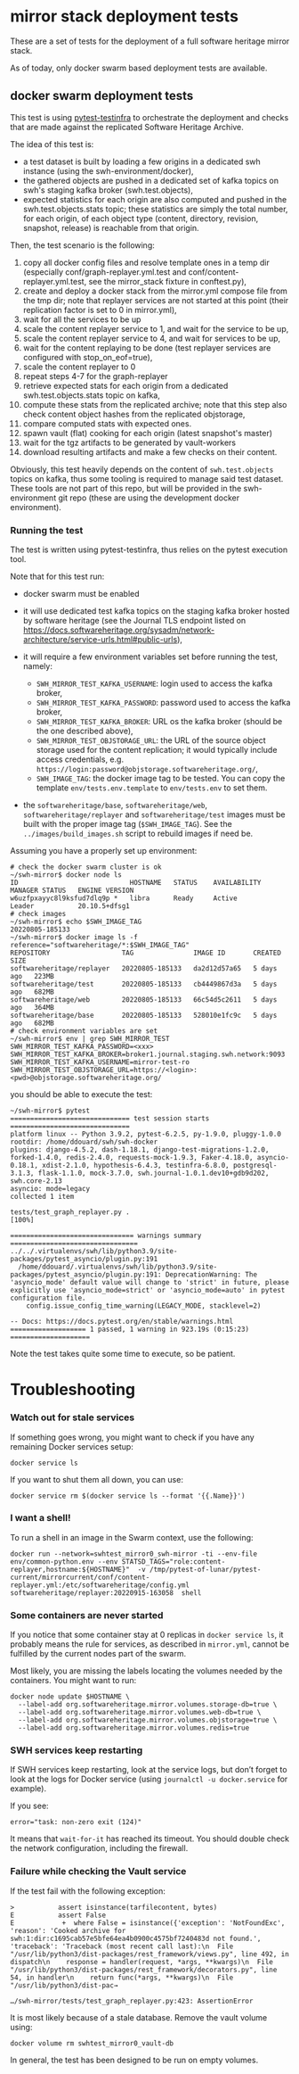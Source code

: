 # mirror stack deployment tests

These are a set of tests for the deployment of a full software heritage mirror
stack.

As of today, only docker swarm based deployment tests are available.

## docker swarm deployment tests

This test is using
[pytest-testinfra](https://github.com/pytest-dev/pytest-testinfra) to
orchestrate the deployment and checks that are made against the replicated
Software Heritage Archive.

The idea of this test is:
- a test dataset is built by loading a few origins in a dedicated swh instance
  (using the swh-environment/docker),
- the gathered objects are pushed in a dedicated set of kafka
  topics on swh's staging kafka broker (swh.test.objects),
- expected statistics for each origin are also computed and pushed in the
  swh.test.objects.stats topic; these statistics are simply the total number,
  for each origin, of each object type (content, directory, revision, snapshot,
  release) is reachable from that origin.

Then, the test scenario is the following:

1. copy all docker config files and resolve template ones in a temp dir
   (especially conf/graph-replayer.yml.test and conf/content-replayer.yml.test,
   see the mirror_stack fixture in conftest.py),
2. create and deploy a docker stack from the mirror.yml compose file from the
   tmp dir; note that replayer services are not started at this point (their
   replication factor is set to 0 in mirror.yml),
3. wait for all the services to be up
4. scale the content replayer service to 1, and wait for the service to be up,
5. scale the content replayer service to 4, and wait for services to be up,
6. wait for the content replaying to be done (test replayer services are
   configured with stop_on_eof=true),
7. scale the content replayer to 0
8. repeat steps 4-7 for the graph-replayer
9. retrieve expected stats for each origin from a dedicated
   swh.test.objects.stats topic on kafka,
10. compute these stats from the replicated archive; note that this step also
    check content object hashes from the replicated objstorage,
11. compare computed stats with expected ones.
12. spawn vault (flat) cooking for each origin (latest snapshot's master)
13. wait for the tgz artifacts to be generated by vault-workers
14. download resulting artifacts and make a few checks on their content.

Obviously, this test heavily depends on the content of ``swh.test.objects``
topics on kafka, thus some tooling is required to manage said test dataset.
These tools are not part of this repo, but will be provided in the
swh-environment git repo (these are using the development docker environment).

### Running the test

The test is written using pytest-testinfra, thus relies on the pytest execution
tool.

Note that for this test run:

- docker swarm must be enabled

- it will use dedicated test kafka topics on the staging kafka broker hosted by
  software heritage (see the Journal TLS endpoint listed on
  https://docs.softwareheritage.org/sysadm/network-architecture/service-urls.html#public-urls),

- it will require a few environment variables set before running the test,
  namely:
  - `SWH_MIRROR_TEST_KAFKA_USERNAME`: login used to access the kafka
    broker,
  - `SWH_MIRROR_TEST_KAFKA_PASSWORD`: password used to access the kafka
    broker,
  - `SWH_MIRROR_TEST_KAFKA_BROKER`: URL os the kafka broker (should be the
    one described above),
  - `SWH_MIRROR_TEST_OBJSTORAGE_URL`: the URL of the source object storage used
    for the content replication; it would typically include access credentials,
    e.g. `https://login:password@objstorage.softwareheritage.org/`,
  - `SWH_IMAGE_TAG`: the docker image tag to be tested.
  You can copy the template `env/tests.env.template` to `env/tests.env` to set them.

- the `softwareheritage/base`, `softwareheritage/web`,
  `softwareheritage/replayer` and `softwareheritage/test` images must be built
  with the proper image tag (`$SWH_IMAGE_TAG`). See the
  `../images/build_images.sh` script to rebuild images if need be.


Assuming you have a properly set up environment:

```
# check the docker swarm cluster is ok
~/swh-mirror$ docker node ls
ID                            HOSTNAME   STATUS    AVAILABILITY   MANAGER STATUS   ENGINE VERSION
w6uzfpxayyc8l9ksfud7dlq9p *   libra      Ready     Active         Leader           20.10.5+dfsg1
# check images
~/swh-mirror$ echo $SWH_IMAGE_TAG
20220805-185133
~/swh-mirror$ docker image ls -f reference="softwareheritage/*:$SWH_IMAGE_TAG"
REPOSITORY                  TAG               IMAGE ID       CREATED      SIZE
softwareheritage/replayer   20220805-185133   da2d12d57a65   5 days ago   223MB
softwareheritage/test       20220805-185133   cb4449867d3a   5 days ago   682MB
softwareheritage/web        20220805-185133   66c54d5c2611   5 days ago   364MB
softwareheritage/base       20220805-185133   528010e1fc9c   5 days ago   682MB
# check environment variables are set
~/swh-mirror$ env | grep SWH_MIRROR_TEST
SWH_MIRROR_TEST_KAFKA_PASSWORD=<xxx>
SWH_MIRROR_TEST_KAFKA_BROKER=broker1.journal.staging.swh.network:9093
SWH_MIRROR_TEST_KAFKA_USERNAME=mirror-test-ro
SWH_MIRROR_TEST_OBJSTORAGE_URL=https://<login>:<pwd>@objstorage.softwareheritage.org/
```

you should be able to execute the test:

```
~/swh-mirror$ pytest
============================== test session starts ==============================
platform linux -- Python 3.9.2, pytest-6.2.5, py-1.9.0, pluggy-1.0.0
rootdir: /home/ddouard/swh/swh-docker
plugins: django-4.5.2, dash-1.18.1, django-test-migrations-1.2.0, forked-1.4.0, redis-2.4.0, requests-mock-1.9.3, Faker-4.18.0, asyncio-0.18.1, xdist-2.1.0, hypothesis-6.4.3, testinfra-6.8.0, postgresql-3.1.3, flask-1.1.0, mock-3.7.0, swh.journal-1.0.1.dev10+gdb9d202, swh.core-2.13
asyncio: mode=legacy
collected 1 item

tests/test_graph_replayer.py .                                            [100%]

=============================== warnings summary ================================
../../.virtualenvs/swh/lib/python3.9/site-packages/pytest_asyncio/plugin.py:191
  /home/ddouard/.virtualenvs/swh/lib/python3.9/site-packages/pytest_asyncio/plugin.py:191: DeprecationWarning: The 'asyncio_mode' default value will change to 'strict' in future, please explicitly use 'asyncio_mode=strict' or 'asyncio_mode=auto' in pytest configuration file.
    config.issue_config_time_warning(LEGACY_MODE, stacklevel=2)

-- Docs: https://docs.pytest.org/en/stable/warnings.html
=================== 1 passed, 1 warning in 923.19s (0:15:23) ====================
```

Note the test takes quite some time to execute, so be patient.


Troubleshooting
===============

### Watch out for stale services

If something goes wrong, you might want to check if you have any remaining Docker services setup:

    docker service ls

If you want to shut them all down, you can use:

    docker service rm $(docker service ls --format '{{.Name}}')

### I want a shell!

To run a shell in an image in the Swarm context, use the following:

    docker run --network=swhtest_mirror0_swh-mirror -ti --env-file env/common-python.env --env STATSD_TAGS="role:content-replayer,hostname:${HOSTNAME}"  -v /tmp/pytest-of-lunar/pytest-current/mirrorcurrent/conf/content-replayer.yml:/etc/softwareheritage/config.yml  softwareheritage/replayer:20220915-163058  shell

### Some containers are never started

If you notice that some container stay at 0 replicas in `docker service ls`, it probably means the rule for services, as described in `mirror.yml`, cannot be fulfilled by the current nodes part of the swarm.

Most likely, you are missing the labels locating the volumes needed by the containers. You might want to run:

    docker node update $HOSTNAME \
      --label-add org.softwareheritage.mirror.volumes.storage-db=true \
      --label-add org.softwareheritage.mirror.volumes.web-db=true \
      --label-add org.softwareheritage.mirror.volumes.objstorage=true \
      --label-add org.softwareheritage.mirror.volumes.redis=true

### SWH services keep restarting

If SWH services keep restarting, look at the service logs, but don’t forget to look at the logs for Docker service (using `journalctl -u docker.service` for example).

If you see:

    error="task: non-zero exit (124)"

It means that `wait-for-it` has reached its timeout. You should double check the network configuration, including the firewall.

### Failure while checking the Vault service

If the test fail with the following exception:

~~~
>           assert isinstance(tarfilecontent, bytes)
E           assert False
E            +  where False = isinstance({'exception': 'NotFoundExc', 'reason': 'Cooked archive for swh:1:dir:c1695cab57e5bfe64ea4b0900c4575bf7240483d not found.', 'traceback': 'Traceback (most recent call last):\n  File "/usr/lib/python3/dist-packages/rest_framework/views.py", line 492, in dispatch\n    response = handler(request, *args, **kwargs)\n  File "/usr/lib/python3/dist-packages/rest_framework/decorators.py", line 54, in handler\n    return func(*args, **kwargs)\n  File "/usr/lib/python3/dist-pac→

…/swh-mirror/tests/test_graph_replayer.py:423: AssertionError
~~~

It is most likely because of a stale database. Remove the vault volume using:

    docker volume rm swhtest_mirror0_vault-db

In general, the test has been designed to be run on empty volumes.
